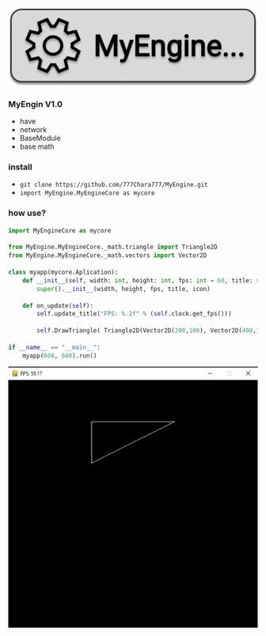 ![MainLogo](icons/MyEngine.png)

### MyEngin V1.0

- have
- network
- BaseModule
- base math

### install

- `git clone https://github.com/777Chara777/MyEngine.git`
- `import MyEngine.MyEngineCore as mycore`

### how use?
```py
import MyEngineCore as mycore

from MyEngine.MyEngineCore._math.triangle import Triangle2D
from MyEngine.MyEngineCore._math.vectors import Vector2D

class myapp(mycore.Aplication):
    def __init__(self, width: int, height: int, fps: int = 60, title: str = "Test game", icon: str = None):
        super().__init__(width, height, fps, title, icon)

    def on_update(self):
        self.update_title("FPS: %.2f" % (self.clock.get_fps()))

        self.DrawTriangle( Triangle2D(Vector2D(200,100), Vector2D(400,100), Vector2D(200,200)), 1, (255,255,255) )
        
if __name__ == "__main__":
    myapp(600, 600).run()
```

![Test_Window](icons/window.png)